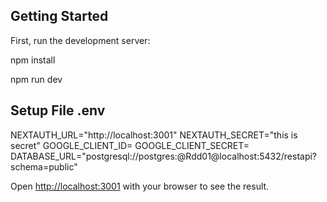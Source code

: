 ## Getting Started

First, run the development server:

npm install

npm run dev

## Setup File .env

NEXTAUTH_URL="http://localhost:3001"
NEXTAUTH_SECRET="this is secret"
GOOGLE_CLIENT_ID=
GOOGLE_CLIENT_SECRET=
DATABASE_URL="postgresql://postgres:@Rdd01@localhost:5432/restapi?schema=public"

Open [http://localhost:3001](http://localhost:3001) with your browser to see the result.
